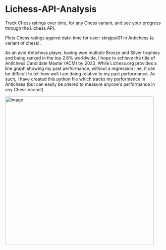 # Lichess-API-Analysis
Track Chess ratings over time, for any Chess variant, and see your progress through the Lichess API. 

Plots Chess ratings against date-time for user: skrajput01 in Antichess (a variant of chess). 

As an avid Antichess player, having won multiple Bronze and Silver trophies and being ranked in the top 2.6% worldwide, I hope to achieve the title of Antichess Candidate Master (ACM) by 2023. While Lichess.org provides a line graph showing my past performance, without a regression line, it can be difficult to tell how well I am doing relative to my past performance. As such, I have created this python file which tracks my performance in Antichess (but can easily be altered to measure anyone's performance in any Chess variant). 

<img width="479" alt="image" src="https://user-images.githubusercontent.com/87664365/190276924-93f66978-8e66-4cb1-906a-cf04a93c2542.png">
